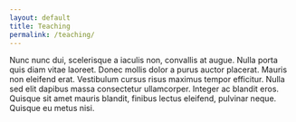 ```yaml
---
layout: default
title: Teaching
permalink: /teaching/
---
```


Nunc nunc dui, scelerisque a iaculis non, convallis at augue. Nulla porta quis diam vitae laoreet. Donec mollis dolor a purus auctor placerat. Mauris non eleifend erat. Vestibulum cursus risus maximus tempor efficitur. Nulla sed elit dapibus massa consectetur ullamcorper. Integer ac blandit eros. Quisque sit amet mauris blandit, finibus lectus eleifend, pulvinar neque. Quisque eu metus nisi.
